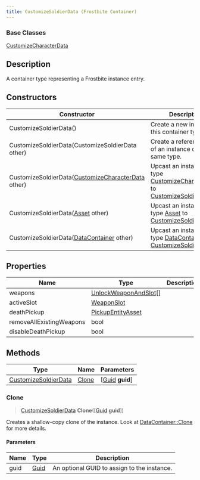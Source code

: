 ```yaml
---
title: CustomizeSoldierData (Frostbite Container)
---
```

### Base Classes

[CustomizeCharacterData](CustomizeCharacterData)

## Description

A container type representing a Frostbite instance entry.

## Constructors

| Constructor                                                                     | Description                                                                                                                     |
| ------------------------------------------------------------------------------- | ------------------------------------------------------------------------------------------------------------------------------- |
| CustomizeSoldierData()                                                          | Create a new instance of this container type.                                                                                   |
| CustomizeSoldierData(CustomizeSoldierData other)                                | Create a reference copy of an instance of the same type.                                                                        |
| CustomizeSoldierData([CustomizeCharacterData](CustomizeCharacterData) other)    | Upcast an instance of type [CustomizeCharacterData](CustomizeCharacterData) to [CustomizeSoldierData](CustomizeSoldierData).    |
| CustomizeSoldierData([Asset](Asset) other)                                      | Upcast an instance of type [Asset](Asset) to [CustomizeSoldierData](CustomizeSoldierData).                                      |
| CustomizeSoldierData([DataContainer](/vext/ref/cls/shr/datacontainer) other) | Upcast an instance of type [DataContainer](/vext/ref/cls/shr/datacontainer) to [CustomizeSoldierData](CustomizeSoldierData). |

## Properties

| Name                     | Type                                           | Description |
| ------------------------ | ---------------------------------------------- | ----------- |
| weapons                  | [UnlockWeaponAndSlot](UnlockWeaponAndSlot)\[\] |             |
| activeSlot               | [WeaponSlot](WeaponSlot)                       |             |
| deathPickup              | [PickupEntityAsset](PickupEntityAsset)         |             |
| removeAllExistingWeapons | bool                                           |             |
| disableDeathPickup       | bool                                           |             |

## Methods

| Type                                         | Name            | Parameters                                     |
| -------------------------------------------- | --------------- | ---------------------------------------------- |
| [CustomizeSoldierData](CustomizeSoldierData) | [Clone](#clone) | \[[Guid](/vext/ref/cls/shr/guid) **guid**\] |

### Clone

> [CustomizeSoldierData](CustomizeSoldierData) **Clone**(\[[Guid](/vext/ref/cls/shr/guid) **guid**\])

Creates a shallow-copy clone of the instance. Look at [DataContainer::Clone](/vext/ref/cls/shr/datacontainer#clone) for more details.

#### Parameters

| Name | Type         | Description                                 |
| ---- | ------------ | ------------------------------------------- |
| guid | [Guid](Guid) | An optional GUID to assign to the instance. |
